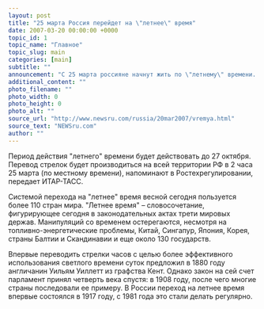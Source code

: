 ```yaml
---
layout: post
title: "25 марта Россия перейдет на \"летнее\" время"
date: 2007-03-20 00:00:00 +0000
topic_id: 1
topic_name: "Главное"
topic_slug: main
categories: [main]
subtitle: ""
announcement: "С 25 марта россияне начнут жить по \"летнему\" времени. Как сообщили в Федеральном агентстве по техническому регулированию и метрологии, 25 марта в 2 часа по местному времени на всей территории России стрелки часов будут переведены на один час вперед."
additional_content: ""
photo_filename: ""
photo_width: 0
photo_height: 0
photo_alt: ""
source_url: "http://www.newsru.com/russia/20mar2007/vremya.html"
source_text: "NEWSru.com"
author: ""
---
```

Период действия "летнего" времени будет действовать до 27 октября. Перевод стрелок будет производиться на всей территории РФ в 2 часа 25 марта (по местному времени), напоминают в Ростехрегулировании, передает ИТАР-ТАСС.

Системой перехода на "летнее" время весной сегодня пользуется более 110 стран мира. "Летнее время" – словосочетание, фигурирующее сегодня в законодательных актах трети мировых держав. Манипуляций со временем остерегаются, несмотря на топливно-энергетические проблемы, Китай, Сингапур, Япония, Корея, страны Балтии и Скандинавии и еще около 130 государств.

Впервые переводить стрелки часов с целью более эффективного использования светлого времени суток предложил в 1880 году англичанин Уильям Уиллетт из графства Кент. Однако закон на сей счет парламент принял четверть века спустя: в 1908 году, после чего многие страны последовали ее примеру. В России переход на летнее время впервые состоялся в 1917 году, с 1981 года это стали делать регулярно.
